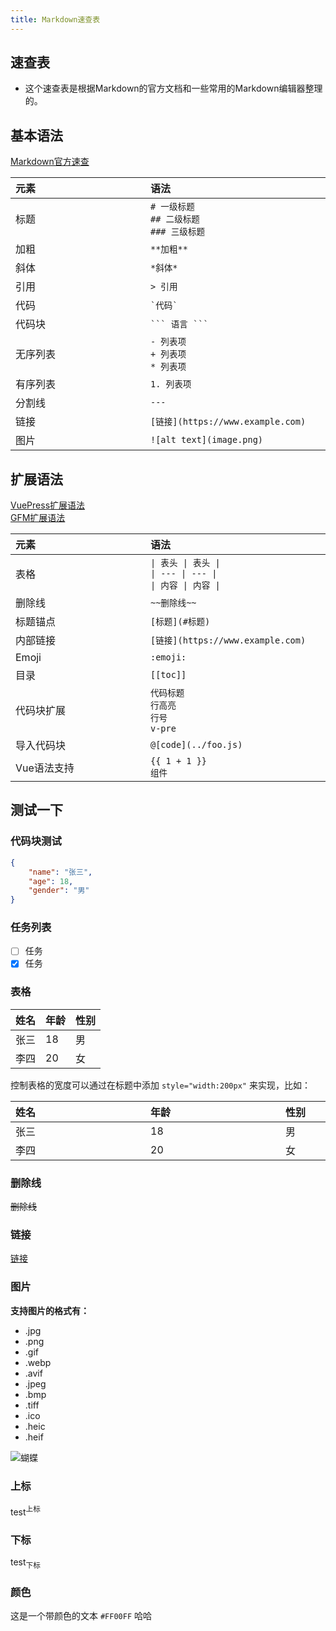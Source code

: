 ```yaml
---
title: Markdown速查表
---
```


## 速查表

- 这个速查表是根据Markdown的官方文档和一些常用的Markdown编辑器整理的。

## 基本语法

[Markdown官方速查](https://commonmark.org/help/)

| <div style="width:200px;text-align:left">元素</div>  | <div style="width:300px;text-align:left">语法</div> |
| --- | --- |
| 标题 | `# 一级标题`<br>`## 二级标题`<br>`### 三级标题` |
| 加粗 | `**加粗**` |
| 斜体 | `*斜体*` |
| 引用 | `> 引用` |
| 代码 | ``` `代码` ``` |
| 代码块 | ` ``` 语言 ``` ` |
| 无序列表 | `- 列表项` <br> `+ 列表项` <br> `* 列表项` |
| 有序列表 | `1. 列表项` |
| 分割线 | `---` |
| 链接 | `[链接](https://www.example.com)` |
| 图片 | `![alt text](image.png)` |

## 扩展语法

[VuePress扩展语法](https://vuepress.vuejs.org/zh/guide/markdown.html)  
[GFM扩展语法](https://docs.github.com/zh/get-started/writing-on-github/working-with-advanced-formatting/organizing-information-with-tables)

| <div style="width:200px;text-align:left">元素</div>  | <div style="width:300px;text-align:left">语法</div>  |
| --- | --- |
| 表格 | `\| 表头 \| 表头 \|`<br>`\| --- \| --- \|`<br>`\| 内容 \| 内容 \|` |
| 删除线 | `~~删除线~~` |
| 标题锚点 | `[标题](#标题)` |
| 内部链接 | `[链接](https://www.example.com)` |
| Emoji | `:emoji:` |
| 目录 | `[[toc]]` |
| 代码块扩展 | `代码标题` <br> `行高亮` <br> `行号`  <br> `v-pre` |
| 导入代码块 | `@[code](../foo.js)` |
| Vue语法支持 | ` {{ 1 + 1 }} ` <br>  `组件 ` |

## 测试一下

### 代码块测试

```json
{
    "name": "张三",
    "age": 18,
    "gender": "男"
}
```

### 任务列表

- [ ] 任务
- [x] 任务

### 表格

| 姓名 | 年龄 | 性别 |
| --- | --- | --- |
| 张三 | 18 | 男 |
| 李四 | 20 | 女 |

控制表格的宽度可以通过在标题中添加 `style="width:200px"` 来实现，比如：

| <div style="width:200px;text-align:left">姓名</div>  | <div style="width:200px;text-align:left">年龄</div> | <div style="width:200px;text-align:left">性别</div> |
| --- | --- | --- |
| 张三 | 18 | 男 |
| 李四 | 20 | 女 |

### 删除线

~~删除线~~

### 链接

[链接](https://www.example.com)

### 图片

**支持图片的格式有：**

- .jpg
- .png
- .gif
- .webp
- .avif
- .jpeg
- .bmp
- .tiff
- .ico
- .heic
- .heif

![蝴蝶](image.avif)

### 上标

test<sup>上标</sup>

### 下标

test<sub>下标</sub>

### 颜色

这是一个带颜色的文本 `#FF00FF` 哈哈
